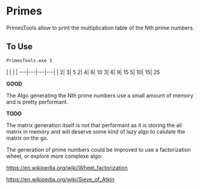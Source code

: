 # Primes

PrimesTools allow to print the multiplication table of the Nth prime numbers.

## To Use

```bash
PrimesTools.exe 3
```

   |   |   |   |
---|---|---|---|
    |   2|   3|   5
   2|   4|   6|  10
   3|   6|   9|  15
   5|  10|  15|  25
   

**GOOD**

The Algo generating the Nth prime numbers use a small amount of memory and is pretty performant.

**TODO**

The matrix generation itself is not that performant as it is storing the all matrix in memory and will deserve some kind
of lazy algo to calulate the matrix on the go.


The generation of prime numbers could be improved to use a factorization wheel, or explore more complexe algo:

https://en.wikipedia.org/wiki/Wheel_factorization

https://en.wikipedia.org/wiki/Sieve_of_Atkin

